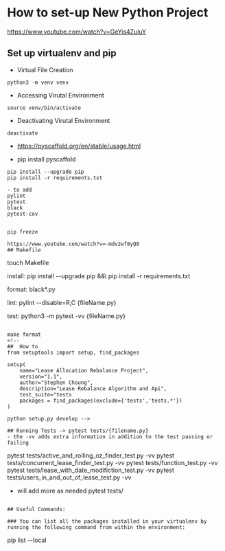 # How to set-up New Python Project
https://www.youtube.com/watch?v=GeYis4ZuluY

## Set up virtualenv and pip


- Virtual File Creation
```
python3 -m venv venv
```
- Accessing Virutal Environment
```
source venv/bin/activate
```
- Deactivating Virutal Environment
```
deactivate
```

- https://pyscaffold.org/en/stable/usage.html

- pip install pyscaffold


```
pip install --upgrade pip
pip install -r requirements.txt

- to add
pylint
pytest
black
pytest-cov


pip freeze
```
<!--
## pyscaffold
```pip install --upgrade pyscaffold[all]
putup lease_allocation_rebalance
cd Lease_Allocation_Rebalance -->

```
https://www.youtube.com/watch?v=-mdv2wf8yQ8
## Makefile
```
touch Makefile

install:
pip install --upgrade pip &&\ pip install -r requirements.txt

format:
black*.py

lint:
pylint --disable=R,C {fileName.py}

test:
python3 -m pytest -vv {fileName.py}

```

make format
<!--
##  How to
from setuptools import setup, find_packages

setup(
    name="Lease Allocation Rebalance Project",
    version="1.1",
    author="Stephen Choung",
    description="Lease Rebalance Algorithm and Api",
    test_suite="tests
    packages = find_packages(exclude={'tests','tests.*'})
)

python setup.py develop -->

## Running Tests -> pytest tests/{filename.py}
- the -vv adds extra information in addition to the test passing or failing
```
pytest tests/active_and_rolling_oz_finder_test.py -vv
pytest tests/concurrent_lease_finder_test.py -vv
pytest tests/function_test.py -vv
pytest tests/lease_with_date_modifiction_test.py -vv
pytest tests/users_in_and_out_of_lease_test.py -vv

- will add more as needed
pytest tests/
```

## Useful Commands:

### You can list all the packages installed in your virtualenv by running the following command from within the environment:
```
pip list --local
```
